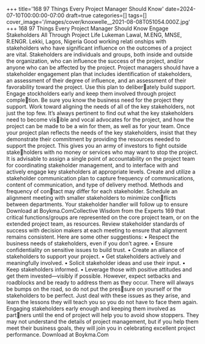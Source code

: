 +++
title='168 97 Things Every Project Manager Should Know'
date=2024-07-10T00:00:00-07:00
draft=true
categories=[]
tags=[]
cover_image='/images/cover/knoxwelle__2021-08-08T051054.000Z.jpg'
+++
168 97 Things Every Project Manager Should Know
Engage 
Stakeholders All 
Through Project Life
Lukeman Lawal, M.ENG, MNSE, R.ENGR.
Lekki, Lagos, Nigeria
Good working relati onships with stakeholders who have significant 
influence on the outcomes of a project are vital. Stakeholders are individuals 
and groups, both inside and outside the organization, who can influence the 
success of the project, and/or anyone who can be affected by the project.
Project managers should have a stakeholder engagement plan that includes 
identification of stakeholders, an assessment of their degree of influence, and 
an assessment of their favorability toward the project. Use this plan to deliberately build support.
Engage stockholders early and keep them involved through project completion. Be sure you know the business need for the project they support. Work 
toward aligning the needs of all of the key stakeholders, not just the top few.
It’s always pertinent to find out what the key stakeholders need to become visible and vocal advocates for the project, and how the project can be made to be 
a win for them, as well as for your team.
Once your project plan reflects the needs of the key stakeholders, insist that 
they demonstrate their commitment by providing the resources needed to 
support the project. This gives you an army of investors to fight outside stakeholders with no money or services who may want to stop the project.
It is advisable to assign a single point of accountability on the project team 
for coordinating stakeholder management, and to interface with and actively 
engage key stakeholders at appropriate levels. Create and utilize a stakeholder 
communication plan to capture frequency of communications, content of 
communication, and type of delivery method. Methods and frequency of contact may differ for each stakeholder.
Schedule an alignment meeting with smaller stakeholders to minimize conflicts between departments. Your stakeholder handler will follow up to ensure 
Download at Boykma.ComCollective Wisdom from the Experts 169
that critical functions/groups are represented on the core project team, or on 
the extended project team, as resources.
Review stakeholder standards of success with decision makers at each meeting 
to ensure that alignment remains consistent.
Here are some other suggestions:
•	 Respect the business needs of stakeholders, even if you don’t agree.
•	 Ensure confidentiality on sensitive issues to build trust.
•	 Create an alliance of stakeholders to support your project.
•	 Get stakeholders actively and meaningfully involved.
•	 Solicit stakeholder ideas and use their input.
•	 Keep stakeholders informed.
•	 Leverage those with positive attitudes and get them invested—visibly if 
possible.
However, expect setbacks and roadblocks and be ready to address them as 
they occur. There will always be bumps on the road, so do not put the pressure on yourself or the stakeholders to be perfect. Just deal with these issues 
as they arise, and learn the lessons they will teach you so you do not have to 
face them again.
Engaging stakeholders early enough and keeping them involved as partners until the end of project will help you to avoid show stoppers. They may 
not understand the details of project management, but if you help them 
meet their business goals, they will join you in celebrating excellent project 
performance.
Download at Boykma.Com